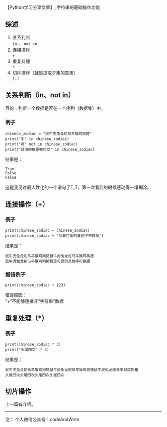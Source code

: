 【Python学习分享文章】_字符串的基础操作功能

## 综述

1. 关系判断  
```in``` 、 ```not in```
2. 连接操作  
```+```
3. 重复处理  
```*```
4. 切片操作（就是提取子集的意思）  
```[:]```

## 关系判断（in、not in）

目的：判断一个数据是否在一个序列（数据集）中。

### 例子

```
chinese_zodiac = "鼠牛虎兔龙蛇马羊猴鸡狗猪"
print('牛' in chinese_zodiac)
print('鸡' not in chinese_zodiac)
print('其他的数据都可以' in chinese_zodiac)
```
结果是：
```
True
False
False
```
这是我见过最人性化的一个语句了T_T，第一次看到的时候感动得一塌糊涂。

## 连接操作（+）

### 例子
```
print(chinese_zodiac + chinese_zodiac)
print(chinese_zodiac + '我是可爱的其他字符数据')
```
结果是：
```
鼠牛虎兔龙蛇马羊猴鸡狗猪鼠牛虎兔龙蛇马羊猴鸡狗猪
鼠牛虎兔龙蛇马羊猴鸡狗猪我是可爱的其他字符数据
```

### 报错例子
```
print(chinese_zodiac + 123)
```
错误原因：  
“+”不能够连接非“字符串”数据

## 重复处理（\*）

### 例子
```
print(chinese_zodiac * 3)
print('头尾四次' * 4)
```
结果是：
```
鼠牛虎兔龙蛇马羊猴鸡狗猪鼠牛虎兔龙蛇马羊猴鸡狗猪鼠牛虎兔龙蛇马羊猴鸡狗猪
头尾四次头尾四次头尾四次头尾四次
```

## 切片操作

上一篇有介绍。

---

注：
个人微信公众号：codeAndWrite